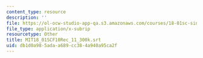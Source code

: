 ```yaml
---
content_type: resource
description: ''
file: https://ol-ocw-studio-app-qa.s3.amazonaws.com/courses/18-01sc-single-variable-calculus-fall-2010/db1d0a985adaa689cc384a940a95ca2f_MIT18_01SCF10Rec_11_300k.srt
file_type: application/x-subrip
resourcetype: Other
title: MIT18_01SCF10Rec_11_300k.srt
uid: db1d0a98-5ada-a689-cc38-4a940a95ca2f
---
```

